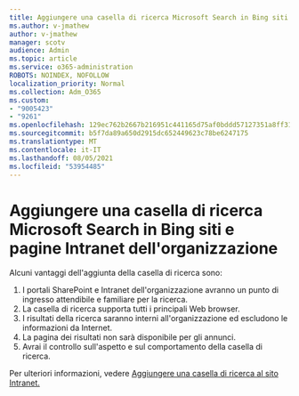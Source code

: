 ```yaml
---
title: Aggiungere una casella di ricerca Microsoft Search in Bing siti e pagine Intranet dell'organizzazione
ms.author: v-jmathew
author: v-jmathew
manager: scotv
audience: Admin
ms.topic: article
ms.service: o365-administration
ROBOTS: NOINDEX, NOFOLLOW
localization_priority: Normal
ms.collection: Adm_O365
ms.custom:
- "9005423"
- "9261"
ms.openlocfilehash: 129ec762b2667b216951c441165d75af0bddd57127351a8ff31fc2793e4479d8
ms.sourcegitcommit: b5f7da89a650d2915dc652449623c78be6247175
ms.translationtype: MT
ms.contentlocale: it-IT
ms.lasthandoff: 08/05/2021
ms.locfileid: "53954485"
---
```

# <a name="add-a-search-box-for-microsoft-search-in-bing-to-your-organizations-intranet-sites-and-pages"></a>Aggiungere una casella di ricerca Microsoft Search in Bing siti e pagine Intranet dell'organizzazione

Alcuni vantaggi dell'aggiunta della casella di ricerca sono:

1. I portali SharePoint e Intranet dell'organizzazione avranno un punto di ingresso attendibile e familiare per la ricerca.
2. La casella di ricerca supporta tutti i principali Web browser.
3. I risultati della ricerca saranno interni all'organizzazione ed escludono le informazioni da Internet.
4. La pagina dei risultati non sarà disponibile per gli annunci.
5. Avrai il controllo sull'aspetto e sul comportamento della casella di ricerca.

Per ulteriori informazioni, vedere [Aggiungere una casella di ricerca al sito Intranet.](https://go.microsoft.com/fwlink/?linkid=2151387)
